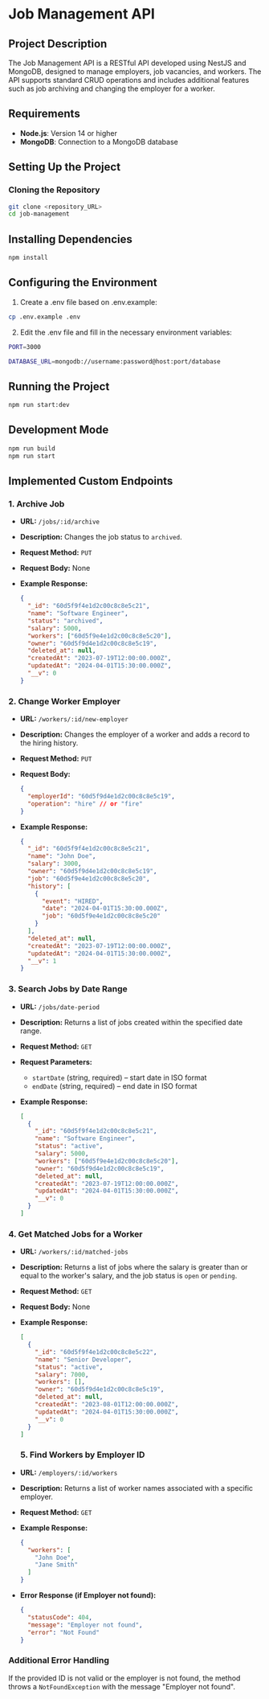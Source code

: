# Job Management API

## Project Description

The Job Management API is a RESTful API developed using NestJS and MongoDB, designed to manage employers, job vacancies, and workers. The API supports standard CRUD operations and includes additional features such as job archiving and changing the employer for a worker.

## Requirements

- **Node.js**: Version 14 or higher
- **MongoDB**: Connection to a MongoDB database

## Setting Up the Project

### Cloning the Repository

```bash
git clone <repository_URL>
cd job-management
```

## Installing Dependencies

```bash
npm install
```
## Configuring the Environment

1. Create a .env file based on .env.example:

```bash
cp .env.example .env
```

2. Edit the .env file and fill in the necessary environment variables:

```bash
PORT=3000

DATABASE_URL=mongodb://username:password@host:port/database
```

## Running the Project

```bash
npm run start:dev
```

## Development Mode

```bash
npm run build
npm run start
```

## Implemented Custom Endpoints

### 1. Archive Job

- **URL:** `/jobs/:id/archive`
- **Description:** Changes the job status to `archived`.
- **Request Method:** `PUT`
- **Request Body:** None
- **Example Response:**

    ```json
    {
      "_id": "60d5f9f4e1d2c00c8c8e5c21",
      "name": "Software Engineer",
      "status": "archived",
      "salary": 5000,
      "workers": ["60d5f9e4e1d2c00c8c8e5c20"],
      "owner": "60d5f9d4e1d2c00c8c8e5c19",
      "deleted_at": null,
      "createdAt": "2023-07-19T12:00:00.000Z",
      "updatedAt": "2024-04-01T15:30:00.000Z",
      "__v": 0
    }
    ```

### 2. Change Worker Employer

- **URL:** `/workers/:id/new-employer`
- **Description:** Changes the employer of a worker and adds a record to the hiring history.
- **Request Method:** `PUT`
- **Request Body:**

    ```json
    {
      "employerId": "60d5f9d4e1d2c00c8c8e5c19",
      "operation": "hire" // or "fire"
    }
    ```

- **Example Response:**

    ```json
    {
      "_id": "60d5f9f4e1d2c00c8c8e5c21",
      "name": "John Doe",
      "salary": 3000,
      "owner": "60d5f9d4e1d2c00c8c8e5c19",
      "job": "60d5f9e4e1d2c00c8c8e5c20",
      "history": [
        {
          "event": "HIRED",
          "date": "2024-04-01T15:30:00.000Z",
          "job": "60d5f9e4e1d2c00c8c8e5c20"
        }
      ],
      "deleted_at": null,
      "createdAt": "2023-07-19T12:00:00.000Z",
      "updatedAt": "2024-04-01T15:30:00.000Z",
      "__v": 1
    }
    ```

### 3. Search Jobs by Date Range

- **URL:** `/jobs/date-period`
- **Description:** Returns a list of jobs created within the specified date range.
- **Request Method:** `GET`
- **Request Parameters:**
  - `startDate` (string, required) – start date in ISO format
  - `endDate` (string, required) – end date in ISO format
- **Example Response:**

    ```json
    [
      {
        "_id": "60d5f9f4e1d2c00c8c8e5c21",
        "name": "Software Engineer",
        "status": "active",
        "salary": 5000,
        "workers": ["60d5f9e4e1d2c00c8c8e5c20"],
        "owner": "60d5f9d4e1d2c00c8c8e5c19",
        "deleted_at": null,
        "createdAt": "2023-07-19T12:00:00.000Z",
        "updatedAt": "2024-04-01T15:30:00.000Z",
        "__v": 0
      }
    ]
    ```

### 4. Get Matched Jobs for a Worker

- **URL:** `/workers/:id/matched-jobs`
- **Description:** Returns a list of jobs where the salary is greater than or equal to the worker's salary, and the job status is `open` or `pending`.
- **Request Method:** `GET`
- **Request Body:** None
- **Example Response:**

    ```json
    [
      {
        "_id": "60d5f9f4e1d2c00c8c8e5c22",
        "name": "Senior Developer",
        "status": "active",
        "salary": 7000,
        "workers": [],
        "owner": "60d5f9d4e1d2c00c8c8e5c19",
        "deleted_at": null,
        "createdAt": "2023-08-01T12:00:00.000Z",
        "updatedAt": "2024-04-01T15:30:00.000Z",
        "__v": 0
      }
    ]
    ```

    ### 5. Find Workers by Employer ID

- **URL:** `/employers/:id/workers`
- **Description:** Returns a list of worker names associated with a specific employer.
- **Request Method:** `GET`
- **Example Response:**

    ```json
    {
      "workers": [
        "John Doe",
        "Jane Smith"
      ]
    }
    ```

- **Error Response (if Employer not found):**

    ```json
    {
      "statusCode": 404,
      "message": "Employer not found",
      "error": "Not Found"
    }
    ```

### Additional Error Handling

If the provided ID is not valid or the employer is not found, the method throws a `NotFoundException` with the message "Employer not found".